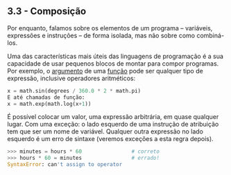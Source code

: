 ## 3.3 - Composição

Por enquanto, falamos sobre os elementos de um programa – variáveis, expressões e instruções – de forma isolada, mas não sobre como combiná-los.

Uma das características mais úteis das linguagens de programação é a sua capacidade de usar pequenos blocos de montar para compor programas. Por exemplo, o [argumento](13-glossario.md#argumento) de uma [função](13-glossario.md#função) pode ser qualquer tipo de expressão, inclusive operadores aritméticos:


```python
x = math.sin(degrees / 360.0 * 2 * math.pi)
E até chamadas de função:
x = math.exp(math.log(x+1))
```

É possível colocar um valor, uma expressão arbitrária, em quase qualquer lugar. Com uma exceção: o lado esquerdo de uma instrução de atribuição tem que ser um nome de variável. Qualquer outra expressão no lado esquerdo é um erro de sintaxe (veremos exceções a esta regra depois).

```python
>>> minutes = hours * 60                # correto
>>> hours * 60 = minutes                # errado!
SyntaxError: can't assign to operator
```
